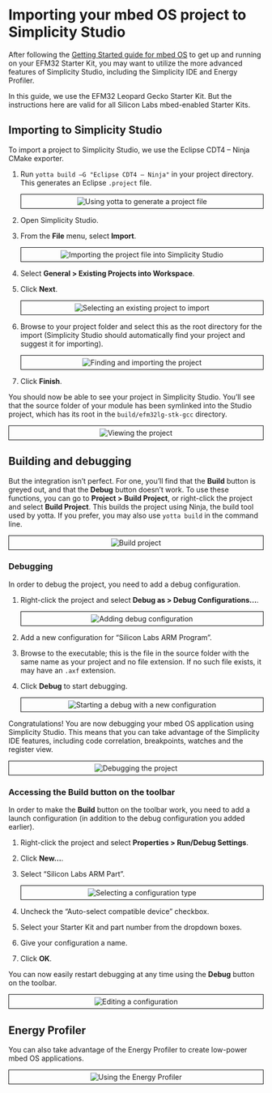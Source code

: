 # Importing your mbed OS project to Simplicity Studio
 
After following the [Getting Started guide for mbed OS](https://docs.mbed.com/docs/getting-started-mbed-os/en/latest/) to get up and running on your EFM32 Starter Kit, you may want to utilize the more advanced features of Simplicity Studio, including the Simplicity IDE and Energy Profiler. 

In this guide, we use the EFM32 Leopard Gecko Starter Kit. But the instructions here are valid for all Silicon Labs mbed-enabled Starter Kits.

## Importing to Simplicity Studio 
 
To import a project to Simplicity Studio, we use the Eclipse CDT4 – Ninja CMake exporter. 

1. Run ``yotta build –G "Eclipse CDT4 – Ninja"`` in your project directory. This generates an Eclipse ``.project`` file.

    <span style="display:block; text-align:center; padding:5px; border:1px solid #000;">![Using yotta to generate a project file](../Simp_Stu/Images/running_yotta.png)</span>

1. Open Simplicity Studio. 

1. From the **File** menu, select **Import**.

    <span style="display:block; text-align:center; padding:5px; border:1px solid #000;">![Importing the project file into Simplicity Studio](../Simp_Stu/Images/Import.png)</span>
 
1. Select **General > Existing Projects into Workspace**.

1. Click **Next**.
 
    <span style="display:block; text-align:center; padding:5px; border:1px solid #000;">![Selecting an existing project to import](../Simp_Stu/Images/Import_existing.png)</span>

1. Browse to your project folder and select this as the root directory for the import (Simplicity Studio should automatically find your project and suggest it for importing). 

    <span style="display:block; text-align:center; padding:5px; border:1px solid #000;">![Finding and importing the project](../Simp_Stu/Images/Select_directory.png)</span>

1. Click **Finish**.
 
You should now be able to see your project in Simplicity Studio. You’ll see that the source folder of your module has been symlinked into the Studio project, which has its root in the ``build/efm32lg-stk-gcc`` directory.
 
<span style="display:block; text-align:center; padding:5px; border:1px solid #000;">![Viewing the project](../Simp_Stu/Images/Project_view.png)</span>

## Building and debugging

But the integration isn’t perfect. For one, you’ll find that the **Build** button is greyed out, and that the **Debug** button doesn’t work. To use these functions, you can go to **Project > Build Project**, or right-click the project and select **Build Project**. This builds the project using Ninja, the build tool used by yotta. If you prefer, you may also use ``yotta build`` in the command line.

<span style="display:block; text-align:center; padding:5px; border:1px solid #000;">![Build project](../Simp_Stu/Images/Build_project.png)</span>

### Debugging 

In order to debug the project, you need to add a debug configuration. 

1. Right-click the project and select **Debug as > Debug Configurations...**.
 
    <span style="display:block; text-align:center; padding:5px; border:1px solid #000;">![Adding debug configuration](../Simp_Stu/Images/Debug_as.png)</span>

1. Add a new configuration for “Silicon Labs ARM Program”.

1. Browse to the executable; this is the file in the source folder with the same name as your project and no file extension. If no such file exists, it may have an ``.axf`` extension. 

1. Click **Debug** to start debugging.
 
    <span style="display:block; text-align:center; padding:5px; border:1px solid #000;">![Starting a debug with a new configuration](../Simp_Stu/Images/Debug_config.png)</span>

Congratulations! You are now debugging your mbed OS application using Simplicity Studio. This means that you can take advantage of the Simplicity IDE features, including code correlation, breakpoints, watches and the register view.
 
<span style="display:block; text-align:center; padding:5px; border:1px solid #000;">![Debugging the project](../Simp_Stu/Images/Debugging_project.png)</span>

### Accessing the Build button on the toolbar

In order to make the **Build** button on the toolbar work, you need to add a launch configuration (in addition to the debug configuration you added earlier). 

1. Right-click the project and select **Properties > Run/Debug Settings**.
 
1. Click **New…**.

1. Select “Silicon Labs ARM Part”. 

    <span style="display:block; text-align:center; padding:5px; border:1px solid #000;">![Selecting a configuration type](../Simp_Stu/Images/Select_config_type.png)</span>

1. Uncheck the “Auto-select compatible device” checkbox.

1. Select your Starter Kit and part number from the dropdown boxes. 

1. Give your configuration a name.

1. Click **OK**. 

You can now easily restart debugging at any time using the **Debug** button on the toolbar.

<span style="display:block; text-align:center; padding:5px; border:1px solid #000;">![Editing a configuration](../Simp_Stu/Images/Editing_config.png)</span>

## Energy Profiler

You can also take advantage of the Energy Profiler to create low-power mbed OS applications.

<span style="display:block; text-align:center; padding:5px; border:1px solid #000;">![Using the Energy Profiler](../Simp_Stu/Images/Energy_profiler.png)</span>

